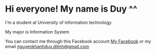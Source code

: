 # Hi everyone! My name is Duy ^^

I'm a student at University of information technology

My major is Information System

You can contact me through this Facebook account [My Facebook](https://www.facebook.com/nguyenkhanhduy.dilinh) or my email nguyenkhanhduy.dilinh@gmail.com

